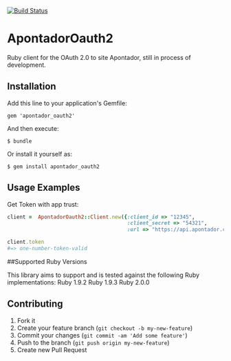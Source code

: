 [![Build Status](https://travis-ci.org/eder/apontador_oauth2.png?branch=master)](https://travis-ci.org/eder/apontador_oauth2)
# ApontadorOauth2
Ruby client for the OAuth 2.0 to site Apontador, still in process of development. 
## Installation

Add this line to your application's Gemfile:

    gem 'apontador_oauth2'

And then execute:

    $ bundle

Or install it yourself as:

    $ gem install apontador_oauth2

## Usage Examples
 
Get Token with app trust:
```ruby
client =  ApontadorOauth2::Client.new({:client_id => "12345", 
                                       :client_secret => "54321", 
                                       :url => "https://api.apontador.com.br/v2/"})

client.token
#=> one-number-token-valid
```
##Supported Ruby Versions

This library aims to support and is tested against the following Ruby implementations:
Ruby 1.9.2
Ruby 1.9.3
Ruby 2.0.0

## Contributing

1. Fork it
2. Create your feature branch (`git checkout -b my-new-feature`)
3. Commit your changes (`git commit -am 'Add some feature'`)
4. Push to the branch (`git push origin my-new-feature`)
5. Create new Pull Request
